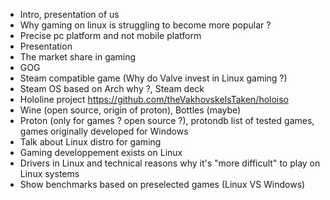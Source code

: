 
- Intro, presentation of us
- Why gaming on linux is struggling to become more popular ?
- Precise pc platform and not mobile platform
- Presentation
- The market share in gaming
- GOG
- Steam compatible game (Why do Valve invest in Linux gaming ?)
- Steam OS based on Arch why ?, Steam deck
- Hololine project
https://github.com/theVakhovskeIsTaken/holoiso
- Wine (open source, origin of proton), Bottles (maybe)
- Proton (only for games ? open source ?), protondb list of tested games, games originally developed for Windows
- Talk about Linux distro for gaming
- Gaming developpement exists on Linux
- Drivers in Linux and technical reasons why it's "more difficult" to play on Linux systems
- Show benchmarks based on preselected games (Linux VS Windows)